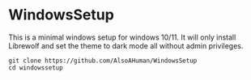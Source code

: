 # WindowsSetup

This is a minimal windows setup for windows 10/11. It will only install Librewolf and set the theme to dark mode all without admin privileges.

    git clone https://github.com/AlsoAHuman/WindowsSetup  
    cd windowssetup
